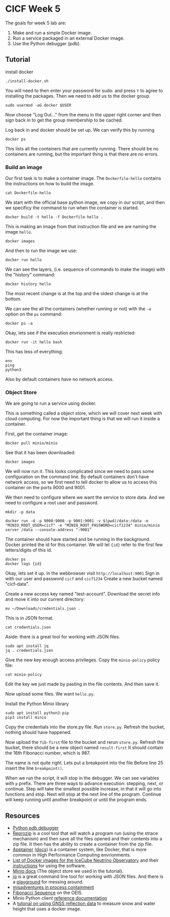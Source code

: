 # CICF Week 5

The goals for week 5 lab are:

1. Make and run a simple Docker image.
1. Run a service packaged in an external Docker image.
1. Use the Python debugger (pdb).

## Tutorial

install docker

```
./install-docker.sh
```

You will need to then enter your password for sudo. and press `Y` to
agree to installing the packages.
Then we need to add us to the docker group.

```
sudo usermod -aG docker $USER
```

Now choose "Log Out..." from the menu in the upper right corner and
then sign back in to get the group membership to be cached.

Log back in and docker should be set up.
We can verify this by running

```
docker ps
```

This lists all the containers that are currently running.
There should be no containers are running, but the important thing is
that there are no errors.

### Build an image

Our first task is to make a container image.
The `Dockerfile-hello` contains the instructions on how to build the
image.

```
cat Dockerfile-hello
```

We start with the official base python image, we copy in our script,
and then we specificy the command to run when the container is
started.

```
docker build -t hello -f Dockerfile-hello .
```

This is making an image from that instruction file and we are naming
the image `hello`.

```
docker images
```

And then to run the image we use:

```
docker run hello
```

We can see the layers, (i.e. sequence of commands to make the image)
with the "history" command:

```
docker history hello
```

The most recent change is at the top and the oldest change is at the
bottom.

We can see the all the containers (whether running or not) with the
`-a` option on the `ps` command:

```
docker ps -a
```

Okay, lets see if the execution envrionment is really restricted:

```
docker run -it hello bash
```

This has less of everything:

```
env
ping
python3
```

Also by default containers have no network access.


### Object Store

We are going to run a service using docker.

This is something called a object store, which we will cover next week
with cloud computing.  For now the important thing is that we will run
it inside a container.

First, get the container image:

```
docker pull minio/minio
```

See that it has been downloaded:

```
docker images
```

We will now run it.  This looks complicated since we need to pass some
configuration on the command line.  By default containers don't have
network access, so we first need to tell docker to allow us to access
this container on the ports 9000 and 9001.

We then need to configure where we want the service to store data.
And we need to configure a root user and password.

```
mkdir -p data

docker run -d -p 9000:9000 -p 9001:9001 -v $(pwd)/data:/data -e "MINIO_ROOT_USER=cicf" -e "MINIO_ROOT_PASSWORD=cicf1234" minio/minio server /data --console-address ":9001"
```

The container should have started and be running in the background.
Docker printed the id for this container.  We will let `{id}` refer to
the first few letters/digits of this id.

```
docker ps
docker logs {id}
```

Okay, lets set it up. In the webbrowser visit `http://localhost:9001`
Sign in with our user and password `cicf` and `cicf1234` Create a new
bucket named "cicf-data".

Create a new access key named "test-account".  Download the secret
info and move it into our current directory:

```
mv ~/Downloads/credentials.json .
```

This is in JSON format.

```
cat credentials.json
```

Aside: there is a great tool for working with JSON files.

```
sudo apt install jq
jq . credentials.json
```

Give the new key enough access privileges.  Copy the `minio-policy`
policy file:

```
cat minio-policy
```

Edit the key we just made by pasting in the file contents.  And then
save it.

Now upload some files.  We want `hello.py`.

Install the Python Minio library

```
sudo apt install python3-pip
pip3 install minio
```

Copy the credentials into the store.py file.  Run `store.py`.  Refresh
the bucket, nothing should have happened.  

Now upload the `fib-first` file to the bucket and rerun `store.py`.
Refresh the bucket, there should be a new object named `result-first`
It should contain the 16th Fibonacci number, which is 987.

The name is not quite right.  Lets put a breakpoint into the file
Before line 25 insert the line `breakpoint()`.

When we run the script, it will stop in the debugger.  We can see
variables with `p` prefix.  There are three ways to advance execution:
stepping, next, or continue. Step will take the smallest possible
increase, in that it will go into functions and stop.  Next will stop
at the next line of the program.  Continue will keep running until
another breakpoint or until the program ends.


## Resources

- [Python pdb debugger](https://docs.python.org/3/library/pdb.html)
- [Reprozip](https://www.reprozip.org/) is a cool tool that will watch a program run (using the strace mechanism) and then save all the files opened and their contents into a zip file. It then has the ability to create a container from the zip file.
- [Apptainer](https://apptainer.org/) ([docs](https://apptainer.org/docs/user/latest/)) is a container system, like Docker, that is more common in High Performance Computing envrionments.
- [List of Docker images for the IceCube Neutrino Observatory](https://hub.docker.com/u/icecube) and their [instructions](https://docs.icecube.aq/icetray/main/index.html) for using the software.
- [Minio docs](https://min.io/docs/minio/container/index.html) (The object store we used in the tutorial).
- [jq](https://jqlang.github.io/jq/) is a great command line tool for working with JSON files. And there is a [playground](https://jqplay.org/) for messing around.
- [misadventures in process containment](https://apenwarr.ca/log/?m=201901)
- [Fibonacci Sequence](https://oeis.org/A000045) on the OEIS.
- Minio Python client [reference documentation](https://min.io/docs/minio/linux/developers/python/API.html#put_object)
- A [tutorial on using GNSS reflection
  data](https://gnssrefl.readthedocs.io/en/latest/pages/docker_cl_instructions.html)
  to measure snow and water height that uses a docker image.
